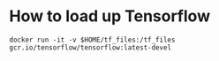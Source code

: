 # How to load up Tensorflow
```
docker run -it -v $HOME/tf_files:/tf_files  gcr.io/tensorflow/tensorflow:latest-devel
```
